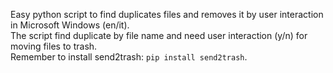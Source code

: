 Easy python script to find duplicates files and removes it by user interaction in Microsoft Windows (en/it).  
The script find duplicate by file name and need user interaction (y/n) for moving files to trash.  
Remember to install send2trash: `pip install send2trash`.
